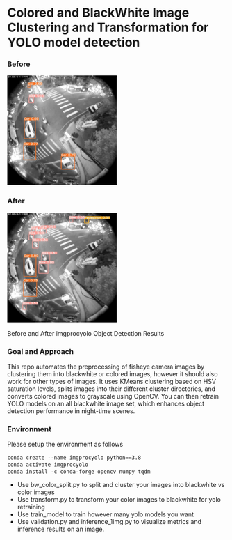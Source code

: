# Colored and BlackWhite Image Clustering and Transformation for YOLO model detection

### Before
<img src="media/before1.jpg" alt="Before imgprocyolo" width="50%">

### After
<img src="media/after1.jpg" alt="After imgprocyolo" width="50%">

Before and After imgprocyolo Object Detection Results

### Goal and Approach

This repo automates the preprocessing of fisheye camera images by clustering them into blackwhite or colored images, however it should also work for other types of images. It uses KMeans clustering based on HSV saturation levels, splits images into their different cluster directories, and converts colored images to grayscale using OpenCV. You can then retrain YOLO models on an all blackwhite image set, which enhances object detection performance in night-time scenes.

### Environment

Please setup the environment as follows
```
conda create --name imgprocyolo python==3.8
conda activate imgprocyolo
conda install -c conda-forge opencv numpy tqdm
```
- Use bw_color_split.py to split and cluster your images into blackwhite vs color images
- Use transform.py to transform your color images to blackwhite for yolo retraining
- Use train_model to train however many yolo models you want
- Use validation.py and inference_1img.py to visualize metrics and inference results on an image.